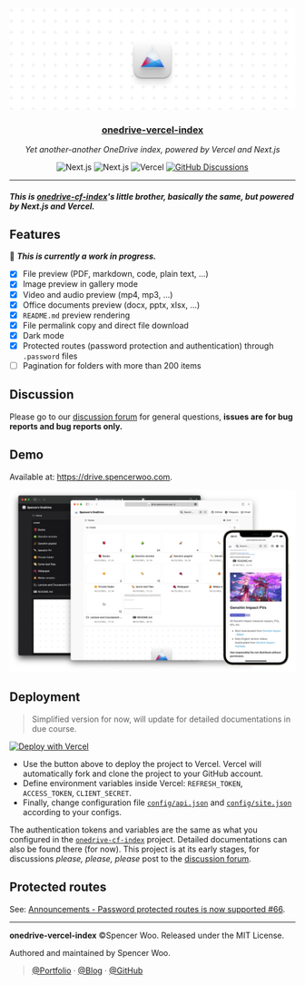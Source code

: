 <div align="center">
  <img src="./public/header.png" alt="onedrive-vercel-index" />
  <h3><a href="https://drive.spencerwoo.com">onedrive-vercel-index</a></h3>
  <p><em>Yet another-another OneDrive index, powered by Vercel and Next.js</em></p>
  <img src="https://img.shields.io/badge/OneDrive-2C68C3?style=flat&logo=microsoft-onedrive&logoColor=white" alt="Next.js" />
  <img src="https://img.shields.io/badge/Next.js-black?style=flat&logo=next.js&logoColor=white" alt="Next.js" />
  <img src="https://img.shields.io/badge/Vercel-black?style=flat&logo=Vercel&logoColor=white" alt="Vercel" />
  <a href="https://github.com/spencerwooo/onedrive-vercel-index/discussions"><img src="https://img.shields.io/github/discussions/spencerwooo/onedrive-vercel-index?color=CF2B5B&labelColor=black&logo=github" alt="GitHub Discussions" /></a>
</div>

---

<h5>This is <a href="https://github.com/spencerwooo/onedrive-cf-index">onedrive-cf-index</a>'s little brother, basically the same, but powered by Next.js and Vercel.</h5>

## Features

🚧 **_This is currently a work in progress._**

- [x] File preview (PDF, markdown, code, plain text, ...)
- [x] Image preview in gallery mode
- [x] Video and audio preview (mp4, mp3, ...)
- [x] Office documents preview (docx, pptx, xlsx, ...)
- [x] `README.md` preview rendering
- [x] File permalink copy and direct file download
- [x] Dark mode
- [x] Protected routes (password protection and authentication) through `.password` files
- [ ] Pagination for folders with more than 200 items

## Discussion

Please go to our [discussion forum](https://github.com/spencerwooo/onedrive-vercel-index/discussions) for general questions, **issues are for bug reports and bug reports only.**

## Demo

Available at: <https://drive.spencerwoo.com>.

![demo](./public/demo.png)

## Deployment

> Simplified version for now, will update for detailed documentations in due course.

[![Deploy with Vercel](https://vercel.com/button)](https://vercel.com/new/git/external?repository-url=https%3A%2F%2Fgithub.com%2Fspencerwooo%2Fonedrive-vercel-index&env=BASE_DIR,REFRESH_TOKEN,ACCESS_TOKEN,CLIENT_ID,CLIENT_SECRET,REDIRECT_URI&envDescription=Required%20API%20tokens%20for%20this%20project.&project-name=onedrive-vercel-index&repo-name=onedrive-vercel-index&demo-title=onedrive-vercel-index&demo-description=Probably%20the%20best%20looking%20OneDrive%20Index%20around!%20Powered%20by%20Vercel%20and%20Next.js.&demo-url=http%3A%2F%2Fonedrive-vercel-index.vercel.app&demo-image=https%3A%2F%2Fraw.githubusercontent.com%2Fspencerwooo%2Fonedrive-vercel-index%2Fmain%2Fpublic%2Fdemo.png)

- Use the button above to deploy the project to Vercel. Vercel will automatically fork and clone the project to your GitHub account.
- Define environment variables inside Vercel: `REFRESH_TOKEN`, `ACCESS_TOKEN`, `CLIENT_SECRET`.
- Finally, change configuration file [`config/api.json`](config/api.json) and [`config/site.json`](config/site.json) according to your configs.

The authentication tokens and variables are the same as what you configured in the [`onedrive-cf-index`](https://github.com/spencerwooo/onedrive-cf-index) project. Detailed documentations can also be found there (for now). This project is at its early stages, for discussions *please, please, please* post to the [discussion forum](https://github.com/spencerwooo/onedrive-vercel-index/discussions).

## Protected routes

See: [Announcements - Password protected routes is now supported #66](https://github.com/spencerwooo/onedrive-vercel-index/discussions/66).

---

**onedrive-vercel-index** ©Spencer Woo. Released under the MIT License.

Authored and maintained by Spencer Woo.

> [@Portfolio](https://spencerwoo.com/) · [@Blog](https://blog.spencerwoo.com/) · [@GitHub](https://github.com/spencerwooo)
